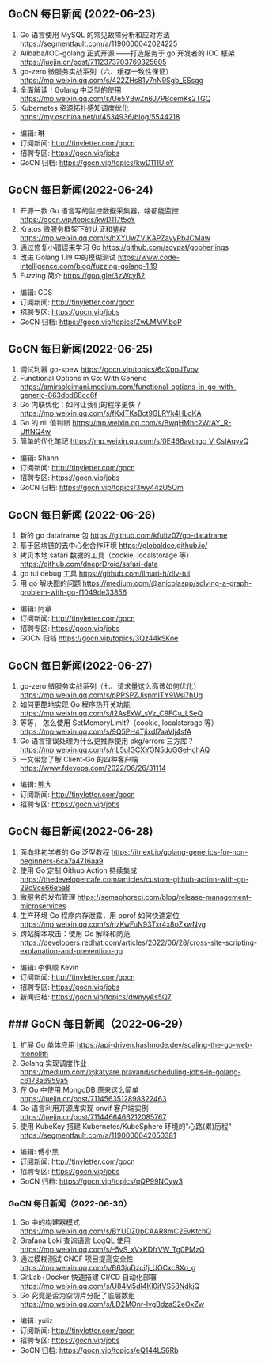 ## GoCN 每日新闻 (2022-06-23)

1. Go 语言使用 MySQL 的常见故障分析和应对方法 https://segmentfault.com/a/1190000042024225
2. Alibaba/IOC-golang 正式开源 ——打造服务于 go 开发者的 IOC 框架 https://juejin.cn/post/7112373703769325605
3. go-zero 微服务实战系列（六、缓存一致性保证）https://mp.weixin.qq.com/s/422ZHs81y7nN9Sgb_ESsgg
4. 全面解读！Golang 中泛型的使用 https://mp.weixin.qq.com/s/Ue5YBwZn6J7PBcemKs2TGQ
5. Kubernetes 资源拓扑感知调度优化 https://my.oschina.net/u/4534936/blog/5544218

- 编辑: 琳
- 订阅新闻: http://tinyletter.com/gocn
- 招聘专区: https://gocn.vip/jobs
- GoCN 归档: https://gocn.vip/topics/kwD111UloY

## GoCN 每日新闻(2022-06-24)

1. 开源一款 Go 语言写的监控数据采集器，啥都能监控 https://gocn.vip/topics/kwD117t5oY
2. Kratos 微服务框架下的认证和鉴权 https://mp.weixin.qq.com/s/hXYUwZVIKAPZayyPbJCMaw
3. 通过修复小错误来学习 Go https://github.com/soypat/gopherlings
4. 改进 Golang 1.19 中的模糊测试 https://www.code-intelligence.com/blog/fuzzing-golang-1.19
5. Fuzzing 简介 https://goo.gle/3zWcyB2

- 编辑: CDS
- 订阅新闻: http://tinyletter.com/gocn
- 招聘专区: https://gocn.vip/jobs
- GoCN 归档: https://gocn.vip/topics/ZwLMMViboP

## GoCN 每日新闻(2022-06-25)

1. 调试利器 go-spew https://gocn.vip/topics/6oXppJTvov
2. Functional Options in Go: With Generic https://amirsoleimani.medium.com/functional-options-in-go-with-generic-863dbd68cc6f
3. Go 内联优化：如何让我们的程序更快？ https://mp.weixin.qq.com/s/fKxITKsBct9GLRYk4HLdKA
4. Go 的 nil 值判断 https://mp.weixin.qq.com/s/BwqHMhc2WtAY_R-UffNQ4w
5. 简单的优化笔记 https://mp.weixin.qq.com/s/0E466avtngc_V_CsIAqyvQ

- 编辑: Shann
- 订阅新闻: http://tinyletter.com/gocn
- 招聘专区: https://gocn.vip/jobs
- GoCN 归档: https://gocn.vip/topics/3wy44zU5Qm

## GoCN 每日新闻 (2022-06-26)

1. 新的 go dataframe 包 https://github.com/kfultz07/go-dataframe
2. 基于区块链的去中心化合作环境 https://globaldce.github.io/
3. 拷贝本地 safari 数据的工具（cookie, localstorage 等） https://github.com/dneprDroid/safari-data
4. go tui debug 工具 https://github.com/ilmari-h/dlv-tui
5. 用 go 解决图的问题 https://medium.com/@anicolaspp/solving-a-graph-problem-with-go-f1049de33856

- 编辑: 阿章
- 订阅新闻: http://tinyletter.com/gocn
- 招聘专区: https://gocn.vip/jobs
- GOCN 归档 https://gocn.vip/topics/3Qz44kSKoe

## GoCN 每日新闻(2022-06-27)

1. go-zero 微服务实战系列（七、请求量这么高该如何优化） https://mp.weixin.qq.com/s/pPPSPZJispmITY9Wsi7hUg
2. 如何更酷地实现 Go 程序热开关功能 https://mp.weixin.qq.com/s/I2AsExW_sVz_C9FCu_LSeQ
3. 等等， 怎么使用 SetMemoryLimit?（cookie, localstorage 等） https://mp.weixin.qq.com/s/9Q5PH4Tjixdl7aaVlj4sfA
4. Go 语言错误处理为什么更推荐使用 pkg/errors 三方库？ https://mp.weixin.qq.com/s/nL5uIGCXYON5doGGeHchAQ
5. 一文带您了解 Client-Go 的四种客户端 https://www.fdevops.com/2022/06/26/31114

- 编辑: 熊大
- 订阅新闻: http://tinyletter.com/gocn
- 招聘专区: https://gocn.vip/jobs

## GoCN 每日新闻(2022-06-28)

1. 面向非初学者的 Go 泛型教程 https://itnext.io/golang-generics-for-non-beginners-6ca7a4716aa9
2. 使用 Go 定制 Github Action 持续集成 https://thedevelopercafe.com/articles/custom-github-action-with-go-29d9ce66e5a8
3. 微服务的发布管理 https://semaphoreci.com/blog/release-management-microservices
4. 生产环境 Go 程序内存泄露，用 pprof 如何快速定位 https://mp.weixin.qq.com/s/nzKwFuN93Txr4x8oZxwNyg
5. 跨站脚本攻击：使用 Go 解释和防范 https://developers.redhat.com/articles/2022/06/28/cross-site-scripting-explanation-and-prevention-go

- 编辑: 李俱顺 Kevin
- 订阅新闻: http://tinyletter.com/gocn
- 招聘专区: https://gocn.vip/jobs
- 新闻归档: https://gocn.vip/topics/dwnyyAs5Q7

## ### GoCN 每日新闻（2022-06-29）

1. 扩展 Go 单体应用 https://api-driven.hashnode.dev/scaling-the-go-web-monolith
2. Golang 实现调度作业 https://medium.com/@katyare.pravand/scheduling-jobs-in-golang-c6173a6959a5
3. 在 Go 中使用 MongoDB 原来这么简单 https://juejin.cn/post/7114563512898322463
4. Go 语言利用开源库实现 onvif 客户端实例 https://juejin.cn/post/7114466466212085767
5. 使用 KubeKey 搭建 Kubernetes/KubeSphere 环境的"心路(累)历程" https://segmentfault.com/a/1190000042050381

- 编辑: 傅小黑
- 订阅新闻: http://tinyletter.com/gocn
- 招聘专区: https://gocn.vip/jobs
- GoCN 归档: https://gocn.vip/topics/qQP99NCyw3

### GoCN 每日新闻（2022-06-30）

1. Go 中的构建器模式 https://mp.weixin.qq.com/s/BYUDZ0pCAAR8mC2EvKtchQ
2. Grafana Loki 查询语言 LogQL 使用 https://mp.weixin.qq.com/s/-5vS_xVxKDfrVW_Tg0PMzQ
3. 通过模糊测试 CNCF 项目提高安全性 https://mp.weixin.qq.com/s/B63juDzcifj_UOCxc8Xo_g
4. GitLab+Docker 快速搭建 CI/CD 自动化部署 https://mp.weixin.qq.com/s/U84M5dI4Kl0ifVS58NdkjQ
5. Go 究竟是否为空切片分配了底层数组 https://mp.weixin.qq.com/s/LD2MOnr-lvgBdzaS2eOxZw

- 编辑: yuliz
- 订阅新闻: http://tinyletter.com/gocn
- 招聘专区: https://gocn.vip/jobs
- GoCN 归档: https://gocn.vip/topics/eQ144LS6Rb
